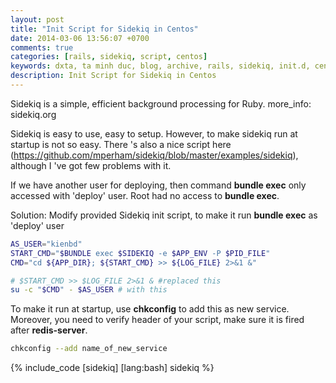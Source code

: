 ```yaml
---
layout: post
title: "Init Script for Sidekiq in Centos"
date: 2014-03-06 13:56:07 +0700
comments: true
categories: [rails, sidekiq, script, centos]
keywords: dxta, ta minh duc, blog, archive, rails, sidekiq, init.d, centos, script
description: Init Script for Sidekiq in Centos
---
```


Sidekiq is a simple, efficient background processing for Ruby.
more_info: sidekiq.org

Sidekiq is easy to use, easy to setup. However, to make sidekiq run at startup is not so easy.
There 's also a nice script here (https://github.com/mperham/sidekiq/blob/master/examples/sidekiq),
although I 've got few problems with it.

If we have another user for deploying, then command __bundle exec__ only accessed with 'deploy' user.
Root  had no access to __bundle exec__.

Solution: Modify provided Sidekiq init script, to make it run __bundle exec__ as 'deploy' user

``` bash
AS_USER="kienbd"
START_CMD="$BUNDLE exec $SIDEKIQ -e $APP_ENV -P $PID_FILE"
CMD="cd ${APP_DIR}; ${START_CMD} >> ${LOG_FILE} 2>&1 &"

# $START_CMD >> $LOG_FILE 2>&1 & #replaced this
su -c "$CMD" - $AS_USER # with this
```
To make it run at startup, use __chkconfig__ to add this as new service. Moreover, you need to verify
header of your script, make sure it is fired after __redis-server__.

``` bash
chkconfig --add name_of_new_service
```

{% include_code [sidekiq] [lang:bash] sidekiq %}

